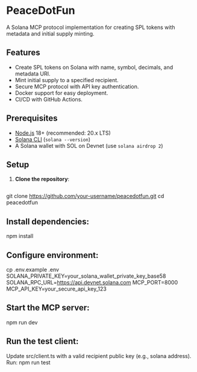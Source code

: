 # PeaceDotFun

A Solana MCP protocol implementation for creating SPL tokens with metadata and initial supply minting.

## Features
- Create SPL tokens on Solana with name, symbol, decimals, and metadata URI.
- Mint initial supply to a specified recipient.
- Secure MCP protocol with API key authentication.
- Docker support for easy deployment.
- CI/CD with GitHub Actions.

## Prerequisites
- [Node.js](https://nodejs.org/) 18+ (recommended: 20.x LTS)
- [Solana CLI](https://docs.solana.com/cli/install) (`solana --version`)
- A Solana wallet with SOL on Devnet (use `solana airdrop 2`)

## Setup
1. **Clone the repository**:
   ```bash
git clone https://github.com/your-username/peacedotfun.git
   cd peacedotfun
   
## Install dependencies:
npm install
## Configure environment:
cp .env.example .env
SOLANA_PRIVATE_KEY=your_solana_wallet_private_key_base58
SOLANA_RPC_URL=https://api.devnet.solana.com
MCP_PORT=8000
MCP_API_KEY=your_secure_api_key_123

## Start the MCP server:
npm run dev

## Run the test client:
Update src/client.ts with a valid recipient public key (e.g., solana address).
Run:
npm run test



